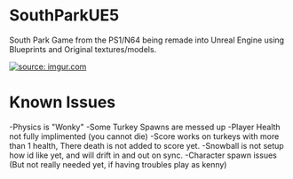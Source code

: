 # SouthParkUE5
South Park Game from the PS1/N64 being remade into Unreal Engine using Blueprints and Original textures/models.

<a href="https://imgur.com/gallery/PeEFFa9"><img src="https://i.imgur.com/pmqbdJm.jpeg" title="source: imgur.com" /></a>

# Known Issues
-Physics is "Wonky"
-Some Turkey Spawns are messed up
-Player Health not fully implimented (you cannot die)
-Score works on turkeys with more than 1 health, There death is not added to score yet.
-Snowball is not setup how id like yet, and will drift in and out on sync.
-Character spawn issues (But not really needed yet, if having troubles play as kenny)
